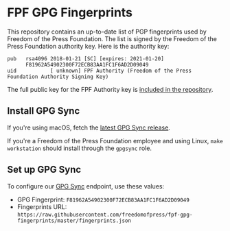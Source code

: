 # FPF GPG Fingerprints

This repository contains an up-to-date list of PGP fingerprints used by Freedom of the Press Foundation. The list is signed by the Freedom of the Press Foundation authority key. Here is the authority key:

```
pub   rsa4096 2018-01-21 [SC] [expires: 2021-01-20]
      F81962A54902300F72ECB83AA1FC1F6AD2D09049
uid           [ unknown] FPF Authority (Freedom of the Press Foundation Authority Signing Key)
```

The full public key for the FPF Authority key is [included in the repository](https://raw.githubusercontent.com/freedomofpress/fpf-gpg-fingerprints/master/fpf-authority.pub.asc).

## Install GPG Sync
If you're using macOS, fetch the [latest GPG Sync release](https://github.com/firstlookmedia/gpgsync/releases).

If you're a Freedom of the Press Foundation employee and using Linux, `make workstation` should install through the `gpgsync` role.

## Set up GPG Sync

To configure our [GPG Sync](https://github.com/firstlookmedia/gpgsync) endpoint, use these values:

* GPG Fingerprint: `F81962A54902300F72ECB83AA1FC1F6AD2D09049`
* Fingerprints URL: `https://raw.githubusercontent.com/freedomofpress/fpf-gpg-fingerprints/master/fingerprints.json`
